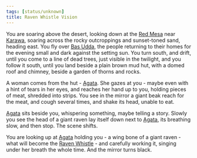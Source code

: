 ```yaml
---
tags: [status/unknown]
title: Raven Whistle Vision
---
```


You are soaring above the desert, looking down at the [Red Mesa](<../../../gazetteer/greater-dunmar/realms/dunmar/eastern-dunmar/red-mesa.md>) near [Karawa](<../../../gazetteer/greater-dunmar/realms/dunmar/eastern-dunmar/karawa.md>), soaring across the rocky outcroppings and sunset-toned sand, heading east. You fly over [Bas Udda](<../../../gazetteer/greater-dunmar/realms/dunmar/eastern-dunmar/bas-udda.md>), the people returning to their homes for the evening small and dark against the setting sun. You turn south, and drift, until you come to a line of dead trees, just visible in the twilight, and you follow it south, until you land beside a plain brown mud hut, with a domed roof and chimney, beside a garden of thorns and rocks.

A woman comes from the hut - [Agata](<../../../people/fey/agata.md>). She gazes at you - maybe even with a hint of tears in her eyes, and reaches her hand up to you, holding pieces of meat, shredded into strips. You see in the mirror a giant beak reach for the meat, and cough several times, and shake its head, unable to eat.

[Agata](<../../../people/fey/agata.md>) sits beside you, whispering something, maybe telling a story. Slowly you see the head of a giant raven lay itself down next to [Agata](<../../../people/fey/agata.md>), its breathing slow, and then stop. The scene shifts.

You are looking up at [Agata](<../../../people/fey/agata.md>) holding you - a wing bone of a giant raven - what will become the [Raven Whistle](<../treasure/treasure-from-agata/raven-whistle.md>) - and carefully working it, singing under her breath the whole time. And the mirror turns black.